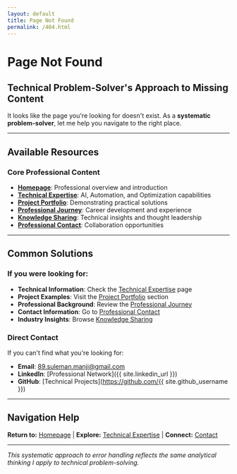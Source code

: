 ```yaml
---
layout: default
title: Page Not Found
permalink: /404.html
---
```


# Page Not Found

## Technical Problem-Solver's Approach to Missing Content

It looks like the page you're looking for doesn't exist. As a **systematic problem-solver**, let me help you navigate to the right place.

---

## Available Resources

### Core Professional Content
- **[Homepage](/)**: Professional overview and introduction
- **[Technical Expertise](/technical-expertise)**: AI, Automation, and Optimization capabilities
- **[Project Portfolio](/projects)**: Demonstrating practical solutions
- **[Professional Journey](/professional-journey)**: Career development and experience
- **[Knowledge Sharing](/knowledge-sharing)**: Technical insights and thought leadership
- **[Professional Contact](/contact)**: Collaboration opportunities

---

## Common Solutions

### If you were looking for:
- **Technical Information**: Check the [Technical Expertise](/technical-expertise) page
- **Project Examples**: Visit the [Project Portfolio](/projects) section
- **Professional Background**: Review the [Professional Journey](/professional-journey)
- **Contact Information**: Go to [Professional Contact](/contact)
- **Industry Insights**: Browse [Knowledge Sharing](/knowledge-sharing)

### Direct Contact
If you can't find what you're looking for:
- **Email**: [89.suleman.manji@gmail.com](mailto:89.suleman.manji@gmail.com)
- **LinkedIn**: [Professional Network]({{ site.linkedin_url }})
- **GitHub**: [Technical Projects](https://github.com/{{ site.github_username }})

---

## Navigation Help

**Return to:** [Homepage](/) | **Explore:** [Technical Expertise](/technical-expertise) | **Connect:** [Contact](/contact)

---

*This systematic approach to error handling reflects the same analytical thinking I apply to technical problem-solving.* 